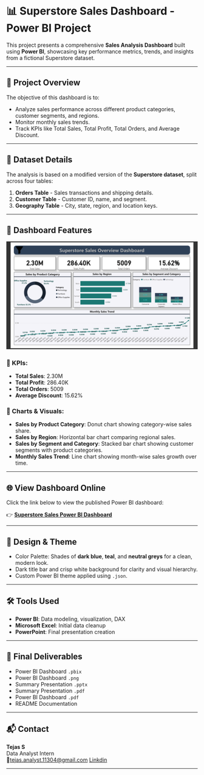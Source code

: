 # 📊 Superstore Sales Dashboard - Power BI Project

This project presents a comprehensive **Sales Analysis Dashboard** built using **Power BI**, showcasing key performance metrics, trends, and insights from a fictional Superstore dataset.

---

## 🚀 Project Overview

The objective of this dashboard is to:
- Analyze sales performance across different product categories, customer segments, and regions.
- Monitor monthly sales trends.
- Track KPIs like Total Sales, Total Profit, Total Orders, and Average Discount.

---

## 📁 Dataset Details

The analysis is based on a modified version of the **Superstore dataset**, split across four tables:
1. **Orders Table** - Sales transactions and shipping details.
2. **Customer Table** - Customer ID, name, and segment.
3. **Geography Table** - City, state, region, and location keys.
---

## 📌 Dashboard Features

![Superstore Dashboard](Super%20Store.png)

### 🔹 KPIs:
- **Total Sales**: 2.30M  
- **Total Profit**: 286.40K  
- **Total Orders**: 5009  
- **Average Discount**: 15.62%

### 🔹 Charts & Visuals:
- **Sales by Product Category**: Donut chart showing category-wise sales share.
- **Sales by Region**: Horizontal bar chart comparing regional sales.
- **Sales by Segment and Category**: Stacked bar chart showing customer segments with product categories.
- **Monthly Sales Trend**: Line chart showing month-wise sales growth over time.

---

## 🌐 View Dashboard Online

Click the link below to view the published Power BI dashboard:

👉 [**Superstore Sales Power BI Dashboard**](https://app.powerbi.com/view?r=your-dashboard-link)

---

## 🎨 Design & Theme

- Color Palette: Shades of **dark blue**, **teal**, and **neutral greys** for a clean, modern look.
- Dark title bar and crisp white background for clarity and visual hierarchy.
- Custom Power BI theme applied using `.json`.

---

## 🛠 Tools Used

- **Power BI**: Data modeling, visualization, DAX
- **Microsoft Excel**: Initial data cleanup
- **PowerPoint**: Final presentation creation

---

## 📄 Final Deliverables

- Power BI Dashboard `.pbix`
- Power BI Dashboard `.png`
- Summary Presentation `.pptx`
- Summary Presentation `.pdf`
- Power BI Dashboard `.pdf`
- README Documentation

---

## 📬 Contact

**Tejas S**  
Data Analyst Intern  
📧tejas.analyst.11304@gmail.com
[Linkdin](https://www.linkedin.com/in/tejas-data-analyst/)

---
